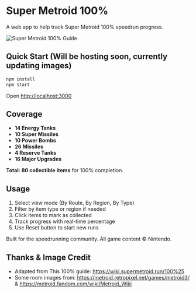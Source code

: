 # Super Metroid 100%

A web app to help track Super Metroid 100% speedrun progress.

![Super Metroid 100% Guide](screenshot.png)

## Quick Start (Will be hosting soon, currently updating images)

```bash
npm install
npm start
```

Open [http://localhost:3000](http://localhost:3000)

## Coverage

- **14 Energy Tanks**
- **10 Super Missiles** 
- **10 Power Bombs**
- **26 Missiles**
- **4 Reserve Tanks**
- **16 Major Upgrades**

**Total: 80 collectible items** for 100% completion.

## Usage

1. Select view mode (By Route, By Region, By Type)
2. Filter by item type or region if needed
3. Click items to mark as collected
4. Track progress with real-time percentage
5. Use Reset button to start new runs

Built for the speedrunning community. All game content © Nintendo.

## Thanks & Image Credit

- Adapted from This 100% guide: https://wiki.supermetroid.run/100%25
- Some room images from: https://metroid.retropixel.net/games/metroid3/ & https://metroid.fandom.com/wiki/Metroid_Wiki
